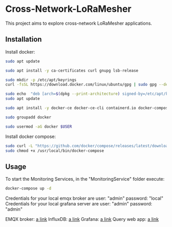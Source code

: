 # Cross-Network-LoRaMesher

This project aims to explore cross-network LoRaMesher applications.

## Installation

Install docker:

```bash
sudo apt update

sudo apt install -y ca-certificates curl gnupg lsb-release

sudo mkdir -p /etc/apt/keyrings
curl -fsSL https://download.docker.com/linux/ubuntu/gpg | sudo gpg --dearmor -o /etc/apt/keyrings/docker.gpg

sudo echo  "deb [arch=$(dpkg --print-architecture) signed-by=/etc/apt/keyrings/docker.gpg] https://download.docker.com/linux/ubuntu  $(lsb_release -cs) stable" | sudo tee /etc/apt/sources.list.d/docker.list > /dev/null
sudo apt update

sudo apt install -y docker-ce docker-ce-cli containerd.io docker-compose-plugin

sudo groupadd docker

sudo usermod -aG docker $USER
```

Install docker compose:

```bash
sudo curl -L "https://github.com/docker/compose/releases/latest/download/docker-compose-$(uname -s)-$(uname -m)" -o /usr/local/bin/docker-compose
sudo chmod +x /usr/local/bin/docker-compose
```

## Usage


To start the Monitoring Services, in the "MonitoringService" folder execute:

```bash
docker-compose up -d
```
Credentials for your local emqx broker are user: "admin" password: "local"
Credentials for your local grafana server are user: "admin" password: "admin"

EMQX broker: [a link](http://localhost:18083)
InfluxDB: [a link](http://localhost:8086)
Grafana: [a link](http://localhost:3000)
Query web app: [a link](http://localhost:3006)

